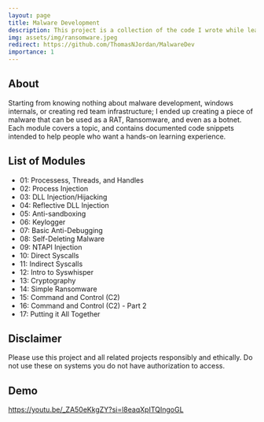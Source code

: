 ```yaml
---
layout: page
title: Malware Development
description: This project is a collection of the code I wrote while learning windows malware development
img: assets/img/ransomware.jpeg
redirect: https://github.com/ThomasNJordan/MalwareDev
importance: 1
---
```


## About
Starting from knowing nothing about malware development, windows internals, or creating red team infrastructure; I ended up creating a piece of malware that can be used as a RAT, Ransomware, and even as a botnet. Each module covers a topic, and contains documented code snippets intended to help people who want a hands-on learning experience. 

## List of Modules
- 01: Processess, Threads, and Handles
- 02: Process Injection
- 03: DLL Injection/Hijacking
- 04: Reflective DLL Injection
- 05: Anti-sandboxing
- 06: Keylogger
- 07: Basic Anti-Debugging
- 08: Self-Deleting Malware
- 09: NTAPI Injection
- 10: Direct Syscalls
- 11: Indirect Syscalls
- 12: Intro to Syswhisper
- 13: Cryptography
- 14: Simple Ransomware
- 15: Command and Control (C2)
- 16: Command and Control (C2) - Part 2
- 17: Putting it All Together

## Disclaimer
Please use this project and all related projects responsibly and ethically. Do not use these on systems you do not have authorization to access.

## Demo
https://youtu.be/_ZA50eKkgZY?si=l8eaqXpITQIngoGL